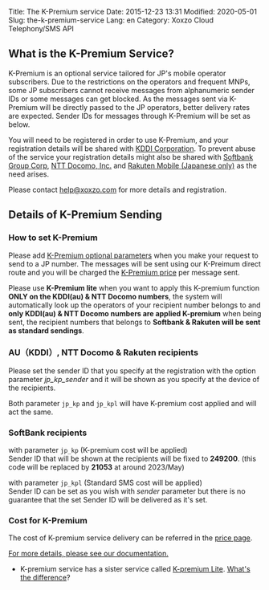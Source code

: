 Title: The K-Premium service
Date: 2015-12-23 13:31
Modified: 2020-05-01
Slug: the-k-premium-service
Lang: en
Category: Xoxzo Cloud Telephony/SMS API

## What is the K-Premium Service?

K-Premium is an optional service tailored for JP's mobile operator subscribers.
Due to the restrictions on the operators and frequent MNPs, some JP subscribers cannot
receive messages from alphanumeric sender IDs or some messages can get blocked.
As the messages sent via K-Premium will be directly passed to the JP operators,
better delivery rates are expected. Sender IDs for messages through K-Premium
will be set as below.

You will need to be registered in order to use K-Premium, and your registration
details will be shared with [KDDI Corporation](http://www.kddi.com/english/).
To prevent abuse of the service your registration details might also be shared with
[Softbank Group Corp](https://www.softbank.jp/en/), [NTT Docomo, Inc.](https://www.nttdocomo.co.jp/english/)
and [Rakuten Mobile (Japanese only)](https://network.mobile.rakuten.co.jp/)
as the need arises.

Please contact [help@xoxzo.com](mailto:help@xoxzo.com) for more details and registration.

## Details of K-Premium Sending

### How to set K-Premium

Please add [K-Premium optional parameters](http://docs.xoxzo.com/en/sms.html#jp-specific-optional-parameters)
when you make your request to send to a JP number. The messages will be sent using our K-Preimum direct route
and you will be charged the [K-Premium price](https://www.xoxzo.com/en/about/pricing/sms/#send-sms)
per message sent.

Please use **K-Premium lite** when you want to apply this K-premium function **ONLY on the KDDI(au) & NTT Docomo numbers**, the system will automatically look up the operators of your recipient number belongs to and **only KDDI(au) & NTT Docomo numbers are applied K-premium** when being sent, the recipient numbers that belongs to **Softbank & Rakuten will be sent as standard sendings**.

### AU（KDDI）, NTT Docomo & Rakuten recipients

Please set the sender ID that you specify at the registration with the option parameter *jp_kp_sender*
and it will be shown as you specify at the device of the recipients.

Both parameter 
```jp_kp``` and ```jp_kpl``` 
will have K-premium cost applied and will act the same.


### SoftBank recipients

with parameter ```jp_kp``` (K-premium cost will be applied) </br>
Sender ID that will be shown at the recipients will be fixed to __249200__. (this code will be replaced by __21053__ at around 2023/May)

with parameter ```jp_kpl``` (Standard SMS cost will be applied)</br>
Sender ID can be set as you wish with *sender* parameter but there is no guarantee that the set Sender ID will be delivered as it's set.


### Cost for K-Premium

The cost of K-premium service delivery can be referred in the [price page](https://www.xoxzo.com/en/about/pricing/sms/#send-sms).

[For more details, please see our documentation.](http://docs.xoxzo.com/en/sms.html#jp-specific-optional-parameters)

* K-premium service has a sister service called [K-premium Lite](https://help.xoxzo.com/en/xoxzo-cloud-telephony/articles/the-k-premium-lite). [What's the difference](https://help.xoxzo.com/en/xoxzo-cloud-telephony/articles/the-k-premium-service-comparison)?
